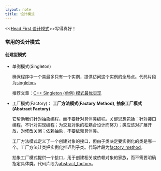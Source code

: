 ```yaml
---
layout: note
title: 设计模式
---
```


<<[Head First 设计模式](http://book.douban.com/subject/2243615/)>>写得真好！

### 常用的设计模式

#### 创建型模式

* 单例模式(Singleton)
  
  确保程序中一个类最多只有一个实例，提供访问这个实例的全局点。代码片段为[singleton](code/singleton.txt)。

  推荐文章：[C++ Singleton (单例) 模式最优实现](http://blog.yangyubo.com/2009/06/04/best-cpp-singleton-pattern/)

* 工厂模式(Factory)： **工厂方法模式(Factory Method)**, **抽象工厂模式(Abstract Factory)**

  它帮助我们针对抽象编程，而不要针对具体类编程。关键思想包括：针对接口编程，不针对实现编程；为交互对象的松耦合设计而努力；类应该对扩展开放，对修改关闭；依赖抽象，不要依赖具体类。

  工厂方法模式定义了一个创建对象的接口，但由子类决定要实例化的类是哪一个。工厂方法让类把实例化推迟到子类。代码片段为[factory_method](code/factory_method.txt)。

  抽象工厂模式提供一个接口，用于创建相关或依赖对象的家族，而不需要明确指定具体类。代码片段为[abstract_factory](code/abstract_factory.txt)。
  

